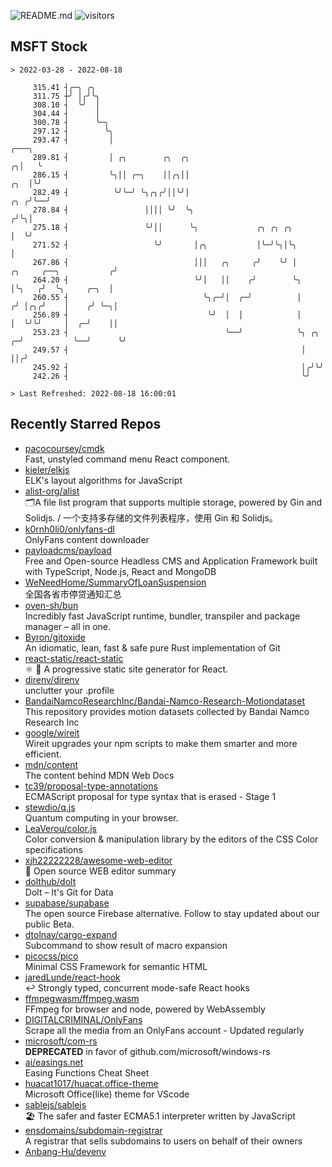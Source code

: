 ![README.md](https://github.com/Gerhut/Gerhut/workflows/README.md/badge.svg)
![visitors](https://visitors.vercel.app/Gerhut/Gerhut?token=8cf69d1f6813d272ef062726b6070c9be4ff72038cfe5a7ded7384a8da65d866)

## MSFT Stock

```
> 2022-03-28 - 2022-08-18

     315.41 ┤╭─╮ ╭╮                                                                                              
     311.75 ┼╯ │╭╯╰╮                                                                                             
     308.10 ┤  ╰╯  │                                                                                             
     304.44 ┤      │                                                                                             
     300.78 ┤      ╰─╮                                                                                           
     297.12 ┤        ╰╮                                                                                          
     293.47 ┤         │                                                                                    ╭───╮ 
     289.81 ┤         │ ╭╮        ╭╮  ╭╮                                                                 ╭╮│   ╰ 
     286.15 ┤         ╰╮││ ╭─╮    ││╭╮││                                                             ╭╮  │╰╯     
     282.49 ┤          ╰╯╰─╯ ╰╮╭╮╭╯││╰╯│                                                         ╭╮ ╭╯╰──╯       
     278.84 ┤                 ││││ ╰╯  ╰╮                                                       ╭╯╰╮│            
     275.18 ┤                 ╰╯││      ╰╮             ╭╮ ╭╮ ╭╮                                 │  ╰╯            
     271.52 ┤                   ╰╯       │╭╮           │╰─╯╰╮│╰╮                                │                
     267.86 ┤                            │││   ╭╮     ╭╯    ╰╯ │         ╭╮     ╭──╮           ╭╯                
     264.20 ┤                            ╰╯│   ││    ╭╯        ╰╮        │╰╮   ╭╯  ╰╮     ╭─╮  │                 
     260.55 ┤                              ╰╮╭─╯│  ╭─╯          │       ╭╯ │╭╮╭╯    │    ╭╯ ╰─╮│                 
     256.89 ┤                               ╰╯  │  │            │       │  ╰╯╰╯     │  ╭─╯    ││                 
     253.23 ┤                                   ╰──╯            ╰╮ ╭╮ ╭─╯           ╰──╯      ╰╯                 
     249.57 ┤                                                    │ ││╭╯                                          
     245.92 ┤                                                    │╭╯╰╯                                           
     242.26 ┤                                                    ╰╯                                              

> Last Refreshed: 2022-08-18 16:00:01
```

## Recently Starred Repos

- [pacocoursey/cmdk](https://github.com/pacocoursey/cmdk)  
  Fast, unstyled command menu React component.
- [kieler/elkjs](https://github.com/kieler/elkjs)  
  ELK's layout algorithms for JavaScript
- [alist-org/alist](https://github.com/alist-org/alist)  
  🗂️A file list program that supports multiple storage, powered by Gin and Solidjs. / 一个支持多存储的文件列表程序，使用 Gin 和 Solidjs。
- [k0rnh0li0/onlyfans-dl](https://github.com/k0rnh0li0/onlyfans-dl)  
  OnlyFans content downloader
- [payloadcms/payload](https://github.com/payloadcms/payload)  
  Free and Open-source Headless CMS and Application Framework built with TypeScript, Node.js, React and MongoDB
- [WeNeedHome/SummaryOfLoanSuspension](https://github.com/WeNeedHome/SummaryOfLoanSuspension)  
  全国各省市停贷通知汇总
- [oven-sh/bun](https://github.com/oven-sh/bun)  
  Incredibly fast JavaScript runtime, bundler, transpiler and package manager – all in one.
- [Byron/gitoxide](https://github.com/Byron/gitoxide)  
  An idiomatic, lean, fast & safe pure Rust implementation of Git
- [react-static/react-static](https://github.com/react-static/react-static)  
  ⚛️ 🚀 A progressive static site generator for React.
- [direnv/direnv](https://github.com/direnv/direnv)  
  unclutter your .profile
- [BandaiNamcoResearchInc/Bandai-Namco-Research-Motiondataset](https://github.com/BandaiNamcoResearchInc/Bandai-Namco-Research-Motiondataset)  
  This repository provides motion datasets collected by Bandai Namco Research Inc
- [google/wireit](https://github.com/google/wireit)  
  Wireit upgrades your npm scripts to make them smarter and more efficient.
- [mdn/content](https://github.com/mdn/content)  
  The content behind MDN Web Docs
- [tc39/proposal-type-annotations](https://github.com/tc39/proposal-type-annotations)  
  ECMAScript proposal for type syntax that is erased - Stage 1
- [stewdio/q.js](https://github.com/stewdio/q.js)  
  Quantum computing in your browser.
- [LeaVerou/color.js](https://github.com/LeaVerou/color.js)  
  Color conversion & manipulation library by the editors of the CSS Color specifications
- [xjh22222228/awesome-web-editor](https://github.com/xjh22222228/awesome-web-editor)  
  🔨  Open source WEB editor summary
- [dolthub/dolt](https://github.com/dolthub/dolt)  
  Dolt – It's Git for Data
- [supabase/supabase](https://github.com/supabase/supabase)  
  The open source Firebase alternative. Follow to stay updated about our public Beta.
- [dtolnay/cargo-expand](https://github.com/dtolnay/cargo-expand)  
  Subcommand to show result of macro expansion
- [picocss/pico](https://github.com/picocss/pico)  
  Minimal CSS Framework for semantic HTML
- [jaredLunde/react-hook](https://github.com/jaredLunde/react-hook)  
  ↩ Strongly typed, concurrent mode-safe React hooks
- [ffmpegwasm/ffmpeg.wasm](https://github.com/ffmpegwasm/ffmpeg.wasm)  
  FFmpeg for browser and node, powered by WebAssembly
- [DIGITALCRIMINAL/OnlyFans](https://github.com/DIGITALCRIMINAL/OnlyFans)  
  Scrape all the media from an OnlyFans account - Updated regularly
- [microsoft/com-rs](https://github.com/microsoft/com-rs)  
  **DEPRECATED** in favor of github.com/microsoft/windows-rs
- [ai/easings.net](https://github.com/ai/easings.net)  
  Easing Functions Cheat Sheet
- [huacat1017/huacat.office-theme](https://github.com/huacat1017/huacat.office-theme)  
  Microsoft Office(like) theme for VScode
- [sablejs/sablejs](https://github.com/sablejs/sablejs)  
  🏖️ The safer and faster ECMA5.1 interpreter written by JavaScript
- [ensdomains/subdomain-registrar](https://github.com/ensdomains/subdomain-registrar)  
  A registrar that sells subdomains to users on behalf of their owners
- [Anbang-Hu/devenv](https://github.com/Anbang-Hu/devenv)  
